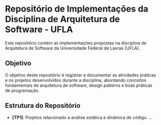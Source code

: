 # Repositório de Implementações da Disciplina de Arquitetura de Software - UFLA

Este repositório contém as implementações propostas na disciplina de Arquitetura de Software da Universidade Federal de Lavras (UFLA). 

## Objetivo

O objetivo deste repositório é registrar e documentar as atividades práticas e os projetos desenvolvidos durante a disciplina, abordando conceitos fundamentais de arquitetura de software, design patterns e boas práticas de programação.

## Estrutura do Repositório

- **[TP1]**: Projetos relacionado a análise estática e dinâmica de código.
...

